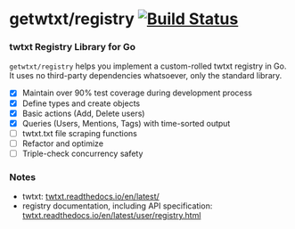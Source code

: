 # getwtxt/registry [![Build Status](https://travis-ci.com/getwtxt/registry.svg?branch=master)](https://travis-ci.com/getwtxt/registry)
### twtxt Registry Library for Go

`getwtxt/registry` helps you implement a custom-rolled twtxt registry in Go.
It uses no third-party dependencies whatsoever, only the standard library.

- [x] Maintain over 90% test coverage during development process
- [x] Define types and create objects
- [x] Basic actions (Add, Delete users)
- [x] Queries (Users, Mentions, Tags) with time-sorted output
- [ ] twtxt.txt file scraping functions
- [ ] Refactor and optimize
- [ ] Triple-check concurrency safety

### Notes

* twtxt: [twtxt.readthedocs.io/en/latest/](https://twtxt.readthedocs.io/en/latest/)
* registry documentation, including API specification: [twtxt.readthedocs.io/en/latest/user/registry.html](https://twtxt.readthedocs.io/en/latest/user/registry.html)
